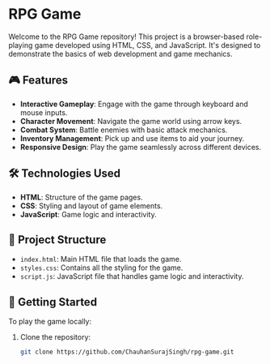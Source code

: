 # RPG Game

Welcome to the RPG Game repository! This project is a browser-based role-playing game developed using HTML, CSS, and JavaScript. It's designed to demonstrate the basics of web development and game mechanics.

## 🎮 Features

- **Interactive Gameplay**: Engage with the game through keyboard and mouse inputs.
- **Character Movement**: Navigate the game world using arrow keys.
- **Combat System**: Battle enemies with basic attack mechanics.
- **Inventory Management**: Pick up and use items to aid your journey.
- **Responsive Design**: Play the game seamlessly across different devices.

## 🛠️ Technologies Used

- **HTML**: Structure of the game pages.
- **CSS**: Styling and layout of game elements.
- **JavaScript**: Game logic and interactivity.

## 📁 Project Structure

- `index.html`: Main HTML file that loads the game.
- `styles.css`: Contains all the styling for the game.
- `script.js`: JavaScript file that handles game logic and interactivity.

## 🚀 Getting Started

To play the game locally:

1. Clone the repository:
   ```bash
   git clone https://github.com/ChauhanSurajSingh/rpg-game.git
